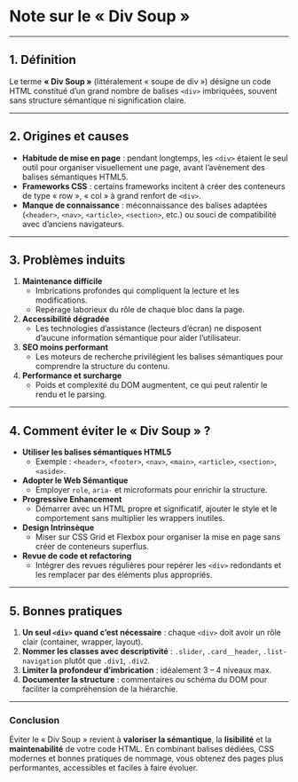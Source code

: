 # Note sur le « Div Soup »

---

## 1. Définition  
Le terme **« Div Soup »** (littéralement « soupe de div ») désigne un code HTML constitué d’un grand nombre de balises `<div>` imbriquées, souvent sans structure sémantique ni signification claire.  

---

## 2. Origines et causes  
- **Habitude de mise en page** : pendant longtemps, les `<div>` étaient le seul outil pour organiser visuellement une page, avant l’avènement des balises sémantiques HTML5.  
- **Frameworks CSS** : certains frameworks incitent à créer des conteneurs de type « row », « col » à grand renfort de `<div>`.  
- **Manque de connaissance** : méconnaissance des balises adaptées (`<header>`, `<nav>`, `<article>`, `<section>`, etc.) ou souci de compatibilité avec d’anciens navigateurs.  

---

## 3. Problèmes induits  
1. **Maintenance difficile**  
   - Imbrications profondes qui compliquent la lecture et les modifications.  
   - Repérage laborieux du rôle de chaque bloc dans la page.  
2. **Accessibilité dégradée**  
   - Les technologies d’assistance (lecteurs d’écran) ne disposent d’aucune information sémantique pour aider l’utilisateur.  
3. **SEO moins performant**  
   - Les moteurs de recherche privilégient les balises sémantiques pour comprendre la structure du contenu.  
4. **Performance et surcharge**  
   - Poids et complexité du DOM augmentent, ce qui peut ralentir le rendu et le parsing.  

---

## 4. Comment éviter le « Div Soup » ?  

- **Utiliser les balises sémantiques HTML5**  
  - Exemple : `<header>`, `<footer>`, `<nav>`, `<main>`, `<article>`, `<section>`, `<aside>`.  
- **Adopter le Web Sémantique**  
  - Employer `role`, `aria-` et microformats pour enrichir la structure.  
- **Progressive Enhancement**  
  - Démarrer avec un HTML propre et significatif, ajouter le style et le comportement sans multiplier les wrappers inutiles.  
- **Design Intrinsèque**  
  - Miser sur CSS Grid et Flexbox pour organiser la mise en page sans créer de conteneurs superflus.  
- **Revue de code et refactoring**  
  - Intégrer des revues régulières pour repérer les `<div>` redondants et les remplacer par des éléments plus appropriés.  

---

## 5. Bonnes pratiques  

1. **Un seul `<div>` quand c’est nécessaire** : chaque `<div>` doit avoir un rôle clair (container, wrapper, layout).  
2. **Nommer les classes avec descriptivité** : `.slider`, `.card__header`, `.list-navigation` plutôt que `.div1`, `.div2`.  
3. **Limiter la profondeur d’imbrication** : idéalement 3 – 4 niveaux max.  
4. **Documenter la structure** : commentaires ou schéma du DOM pour faciliter la compréhension de la hiérarchie.  

---

### Conclusion  
Éviter le « Div Soup » revient à **valoriser la sémantique**, la **lisibilité** et la **maintenabilité** de votre code HTML. En combinant balises dédiées, CSS modernes et bonnes pratiques de nommage, vous obtenez des pages plus performantes, accessibles et faciles à faire évoluer.

